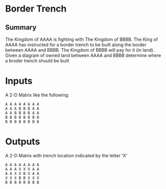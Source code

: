 # Border Trench

## Summary

The Kingdom of AAAA is fighting with The Kingdom of BBBB. The King of AAAA has instructed for a border trench to be built along the border between AAAA and BBBB. The Kingdom of BBBB will pay for it (in land). Given a diagram of owned land between AAAA and BBBB determine where a broder trench should be built

# Inputs

A 2-D Matrix like the following:

```
A A A A A A A A
A A A B B B A A
A A B B B B A A
B B B B B B B B
B B B B B B B B
```

# Outputs

A 2-D Matrix with trench location indicated by the letter 'X'

```
A A A A A A A A
A A A X X X A A
A A X X B X A A
X X X B B X X X
B B B B B B B B
```

